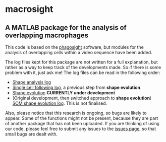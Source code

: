 # macrosight
## A MATLAB package for the analysis of overlapping macrophages
This code is based on the [phagosight](https://github.com/phagosight/phagosight)
software, but modules for the analysis of overlapping cells within a video sequence
have been added.

The log files kept for this package are not written for a full explanation, but
rather as a way to keep track of the developments made. So if there is some
problem with it, just ask me! The log files can be read in the following order:
+ [Shape analysis log](./md-logs/shapeanalysis-log.md)
+ [Single cell following log](./md-logs/shapeanalysis-singlecell.md), a
previous step from   __shape evolution__.
+ [Shape evolution](./md-logs/shapeevolution-log.md) **CURRENTLY under development**
+ (Original development, then switched approach to **shape evolution**)
[SOM shape evolution log](./md-logs/shapeandsom-log.md). This is not finalised.

Also, please notice that this research is ongoing, so bugs are likely to appear. 
Some of the functions might not be present, because they are part of another package
that has not been uploaded. 
If you are thinking of using our code, please feel free to submit any issues to the 
[issues page](https://github.com/alonsoJASL/macrosight/issues), so that small bugs are 
dealt with. 
